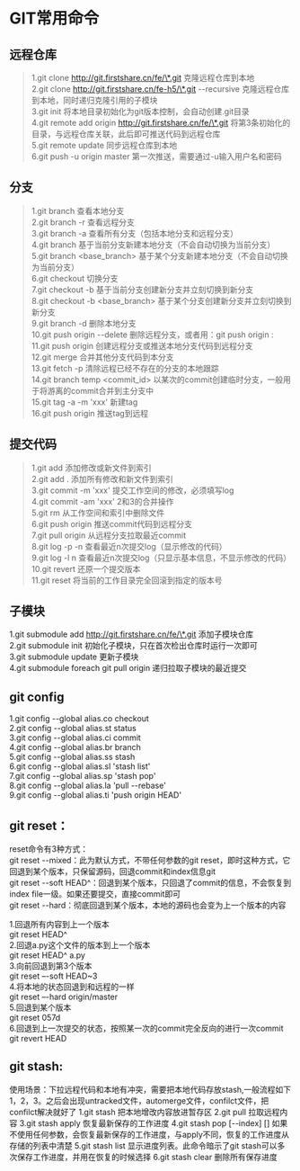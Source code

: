 # GIT常用命令
## 远程仓库
>1.git clone http://git.firstshare.cn/fe/\*.git 克隆远程仓库到本地  
>2.git clone http://git.firstshare.cn/fe-h5/\*.git --recursive 克隆远程仓库到本地，同时递归克隆引用的子模块  
>3.git init 将本地目录初始化为git版本控制，会自动创建.git目录  
>4.git remote add origin http://git.firstshare.cn/fe/\*.git 将第3条初始化的目录，与远程仓库关联，此后即可推送代码到远程仓库  
>5.git remote update 同步远程仓库到本地  
>6.git push -u origin master 第一次推送，需要通过-u输入用户名和密码  


## 分支
>1.git branch 查看本地分支  
>2.git branch -r 查看远程分支  
>3.git branch -a 查看所有分支（包括本地分支和远程分支）  
>4.git branch <branch> 基于当前分支新建本地分支（不会自动切换为当前分支）  
>5.git branch <branch> <base_branch> 基于某个分支新建本地分支（不会自动切换为当前分支）  
>6.git checkout <branch> 切换分支  
>7.git checkout -b <branch> 基于当前分支创建新分支并立刻切换到新分支  
>8.git checkout -b <branch> <base_branch> 基于某个分支创建新分支并立刻切换到新分支  
>9.git branch -d <branch> 删除本地分支  
>10.git push origin --delete <branch> 删除远程分支，或者用：git push origin :<branch>   
>11.git push origin <branch> 创建远程分支或推送本地分支代码到远程分支  
>12.git merge <branch> 合并其他分支代码到本分支  
>13.git fetch -p 清除远程已经不存在的分支的本地跟踪  
>14.git branch temp <commit_id> 以某次的commit创建临时分支，一般用于将游离的commit合并到主分支中  
>15.git tag -a <tag> -m 'xxx' 新建tag  
>16.git push origin <tag> 推送tag到远程  

## 提交代码
>1.git add <file> 添加修改或新文件到索引  
>2.git add . 添加所有修改和新文件到索引  
>3.git commit -m 'xxx' 提交工作空间的修改，必须填写log  
>4.git commit -am 'xxx' 2和3的合并操作  
>5.git rm <file> 从工作空间和索引中删除文件  
>6.git push origin <branch> 推送commit代码到远程分支  
>7.git pull origin <branch> 从远程分支拉取最近commit  
>8.git log -p -n 查看最近n次提交log（显示修改的代码）  
>9.git log -l n 查看最近n次提交log（只显示基本信息，不显示修改的代码）  
>10.git revert <commit> 还原一个提交版本  
>11.git reset <commit> 将当前的工作目录完全回滚到指定的版本号  

## 子模块
1.git submodule add http://git.firstshare.cn/fe/\*.git 添加子模块仓库  
2.git submodule init 初始化子模块，只在首次检出仓库时运行一次即可  
3.git submodule update 更新子模块  
4.git submodule foreach git pull origin <branch> 递归拉取子模块的最近提交 

## git config
1.git config --global alias.co checkout  
2.git config --global alias.st status  
3.git config --global alias.ci commit  
4.git config --global alias.br branch  
5.git config --global alias.ss stash  
6.git config --global alias.sl 'stash list'  
7.git config --global alias.sp 'stash pop'  
8.git config --global alias.la 'pull --rebase'  
9.git config --global alias.ti 'push origin HEAD'  

## git reset：

reset命令有3种方式：  
git reset --mixed：此为默认方式，不带任何参数的git   reset，即时这种方式，它回退到某个版本，只保留源码，回退commit和index信息git  
git reset --soft HEAD^：回退到某个版本，只回退了commit的信息，不会恢复到index file一级。如果还要提交，直接commit即可  
git reset --hard：彻底回退到某个版本，本地的源码也会变为上一个版本的内容  

1.回退所有内容到上一个版本  
git reset HEAD^  
2.回退a.py这个文件的版本到上一个版本  
git reset HEAD^ a.py  
3.向前回退到第3个版本  
git reset –-soft HEAD~3  
4.将本地的状态回退到和远程的一样  
git reset –-hard origin/master  
5.回退到某个版本  
git reset 057d  
6.回退到上一次提交的状态，按照某一次的commit完全反向的进行一次commit  
git revert HEAD  

## git stash:
使用场景：下拉远程代码和本地有冲突，需要把本地代码存放stash,一般流程如下1，2，3。之后会出现untracked文件，automerge文件，confilct文件，把confilct解决就好了
1.git stash 
把本地增改内容放进暂存区 
2.git pull 
拉取远程内容
3.git stash apply
恢复最新保存的工作进度
4.git stash pop [--index] [<stash>]
如果不使用任何参数，会恢复最新保存的工作进度，与apply不同，恢复的工作进度从存储的列表中清楚
5.git stash list
显示进度列表。此命令暗示了git stash可以多次保存工作进度，并用在恢复的时候选择
6.git stash clear
删除所有保存进度

